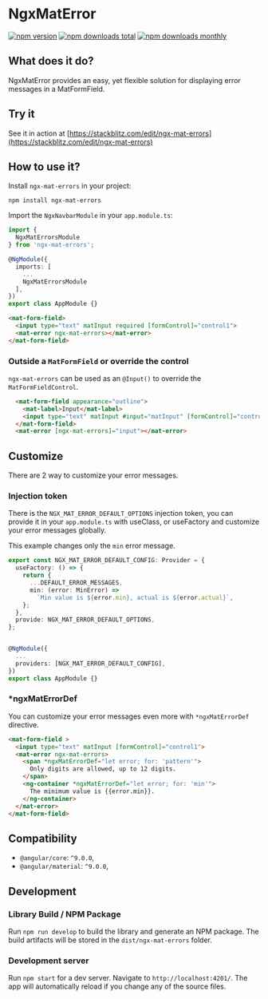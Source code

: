 # NgxMatError

[![npm version](https://img.shields.io/npm/v/ngx-mat-errors.svg?style=flat-square)](https://www.npmjs.com/package/ngx-mat-errors)
[![npm downloads total](https://img.shields.io/npm/dt/ngx-mat-errors.svg?style=flat-square)](https://www.npmjs.com/package/ngx-mat-errors)
[![npm downloads monthly](https://img.shields.io/npm/dm/ngx-mat-errors.svg?style=flat-square)](https://www.npmjs.com/package/ngx-mat-errors)

## What does it do?

NgxMatError provides an easy, yet flexible solution for displaying error messages in a MatFormField.

## Try it
See it in action at [https://stackblitz.com/edit/ngx-mat-errors](https://stackblitz.com/edit/ngx-mat-errors)


## How to use it?
Install `ngx-mat-errors` in your project:
```
npm install ngx-mat-errors
```

Import the `NgxNavbarModule` in your `app.module.ts`:
```typescript
import {
  NgxMatErrorsModule
} from 'ngx-mat-errors';

@NgModule({
  imports: [
    ...
    NgxMatErrorsModule
  ],
})
export class AppModule {}
```

```html
<mat-form-field>
  <input type="text" matInput required [formControl]="control1">
  <mat-error ngx-mat-errors></mat-error>
</mat-form-field>
```

### Outside a `MatFormField` or override the control
`ngx-mat-errors` can be used as an `@Input()` to override the `MatFormFieldControl`.
```html
  <mat-form-field appearance="outline">
    <mat-label>Input</mat-label>
    <input type="text" matInput #input="matInput" [formControl]="control1" autocomplete="off" required>
  </mat-form-field>
  <mat-error [ngx-mat-errors]="input"></mat-error>
```


## Customize

There are 2 way to customize your error messages.

### Injection token

There is the `NGX_MAT_ERROR_DEFAULT_OPTIONS` injection token, you can provide it in your `app.module.ts` with useClass, or useFactory and customize your error messages globally.

This example changes only the `min` error message. 
```typescript
export const NGX_MAT_ERROR_DEFAULT_CONFIG: Provider = {
  useFactory: () => {
    return {
      ...DEFAULT_ERROR_MESSAGES,
      min: (error: MinError) =>
        `Min value is ${error.min}, actual is ${error.actual}`,
    };
  },
  provide: NGX_MAT_ERROR_DEFAULT_OPTIONS,
};


@NgModule({
  ...
  providers: [NGX_MAT_ERROR_DEFAULT_CONFIG],
})
export class AppModule {}
```

### *ngxMatErrorDef
You can customize your error messages even more with `*ngxMatErrorDef` directive.

```html
<mat-form-field >
  <input type="text" matInput [formControl]="control1">
  <mat-error ngx-mat-errors>
    <span *ngxMatErrorDef="let error; for: 'pattern'">
      Only digits are allowed, up to 12 digits.
    </span>
    <ng-container *ngxMatErrorDef="let error; for: 'min'">
      The minimum value is {{error.min}}.
    </ng-container>
  </mat-error>
</mat-form-field>
```

## Compatibility

* `@angular/core`: `^9.0.0`,
* `@angular/material`: `^9.0.0`,

## Development

### Library Build / NPM Package
Run `npm run develop` to build the library and generate an NPM package. 
The build artifacts will be stored in the `dist/ngx-mat-errors` folder.

### Development server

Run `npm start` for a dev server. Navigate to `http://localhost:4201/`. The app will automatically reload if you change any of the source files.
